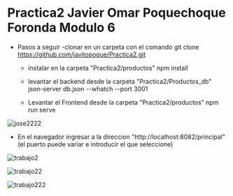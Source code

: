 
# Practica2 Javier Omar Poquechoque Foronda Modulo 6

- Pasos a seguir
  -clonar en un carpeta con el comando
  git clone https://github.com/javitopoque/Practica2.git

  - instalar en la carpeta "Practica2/productos"
  npm install

  - levantar el backend desde la carpeta "Practica2/Productos_db"
  json-server db.json --whatch --port 3001

  - Levantar el Frontend desde la carpeta "Practica2/productos"
  npm run serve


![jose2222](https://github.com/javitopoque/Practica2/assets/113144412/3f0223de-0770-47df-b7a7-1101f53700c0)
  - En el navegador ingresar a la direccion "http://localhost:8082/principal" (el puerto puede variar e introducir el que seleccione)


![trabajo2](https://github.com/javitopoque/Practica2/assets/113144412/7daa0297-a030-4f4d-b893-82a8417f5507)

![trabajo22](https://github.com/javitopoque/Practica2/assets/113144412/6be850eb-6e60-468c-a362-d4a0d0f38c87)

![trabajo222](https://github.com/javitopoque/Practica2/assets/113144412/d7ca4817-cfcf-445e-86b8-38495edc867d)

